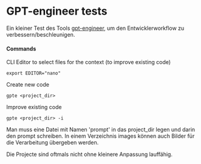 # GPT-engineer tests

Ein kleiner Test des Tools [gpt-engineer](https://github.com/gpt-engineer-org/gpt-engineer), um den Entwicklerworkflow zu verbessern/beschleunigen.

#### Commands

CLI Editor to select files for the context (to improve existing code)
``` CLI Editor to select files for the context (to improve existing code)
export EDITOR="nano"
```

Create new code
``` Create new code
gpte <project_dir>
```

Improve existing code
``` Improve existing code
gpte <project_dir> -i
```

Man muss eine Datei mit Namen 'prompt' in das project_dir legen und darin den prompt schreiben. In einem Verzeichnis images können auch Bilder für die Verarbeitung übergeben werden.

Die Projecte sind oftmals nicht ohne kleinere Anpassung lauffähig.
